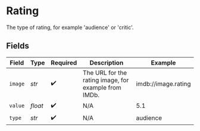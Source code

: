 # Rating

The type of rating, for example 'audience' or 'critic'.


## Fields

| Field                                                | Type                                                 | Required                                             | Description                                          | Example                                              |
| ---------------------------------------------------- | ---------------------------------------------------- | ---------------------------------------------------- | ---------------------------------------------------- | ---------------------------------------------------- |
| `image`                                              | *str*                                                | :heavy_check_mark:                                   | The URL for the rating image, for example from IMDb. | imdb://image.rating                                  |
| `value`                                              | *float*                                              | :heavy_check_mark:                                   | N/A                                                  | 5.1                                                  |
| `type`                                               | *str*                                                | :heavy_check_mark:                                   | N/A                                                  | audience                                             |